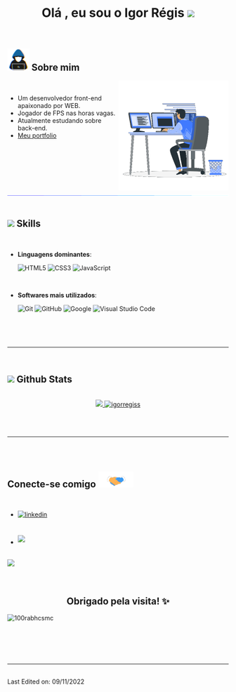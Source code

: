 
<h1 align="center"><b>Olá , eu sou o Igor Régis </b><img src="https://media.giphy.com/media/hvRJCLFzcasrR4ia7z/giphy.gif" width="35"></h1>


<br>



	
## <picture><img src = "https://raw.githubusercontent.com/igorregiss/assets/main/about_me.gif?token=GHSAT0AAAAAAB6PQDXVUFQMQRKIJK3R64A2Y7FUT7A" width = 50px></picture> **Sobre mim**

<picture> <img align="right" src="https://raw.githubusercontent.com/igorregiss/assets/main/Right_Side.gif?token=GHSAT0AAAAAAB6PQDXUDSS4MJKNWHVM73RKY7FUUTA" width = 250px></picture>
</center>
<br>

- Um desenvolvedor front-end apaixonado por WEB.
- Jogador de FPS nas horas vagas.
- Atualmente estudando sobre back-end.
- [Meu portfolio](https://www.igorregis.tech)
<br><br>

<img src="https://raw.githubusercontent.com/igorregiss/assets/main/115834477-dbab4500-a447-11eb-908a-139a6edaec5c.gif?token=GHSAT0AAAAAAB6PQDXV2R2NIJKT5735S3TWY7FUVGQ"><br><br>

## <img src="https://media2.giphy.com/media/QssGEmpkyEOhBCb7e1/giphy.gif?cid=ecf05e47a0n3gi1bfqntqmob8g9aid1oyj2wr3ds3mg700bl&rid=giphy.gif" width ="25"><b> Skills</b>
<br>

<p align="center">
    
- **Linguagens dominantes**:

   ![HTML5](https://img.shields.io/badge/HTML5%20-%23E34F26.svg?style=for-the-badge&logo=html5&logoColor=white)
   ![CSS3](https://img.shields.io/badge/CSS%20-%231572B6.svg?style=for-the-badge&logo=css3&logoColor=white)
   ![JavaScript](https://img.shields.io/badge/JavaScript%20-%23F7DF1E.svg?style=for-the-badge&logo=javascript&logoColor=black)

<br>

- **Softwares mais utilizados**:

    ![Git](https://img.shields.io/badge/git-%23F05033.svg?style=for-the-badge&logo=git&logoColor=white)
    ![GitHub](https://img.shields.io/badge/github-%23121011.svg?style=for-the-badge&logo=github&logoColor=white)
    ![Google](https://img.shields.io/badge/google-%234285F4.svg?style=for-the-badge&logo=google&logoColor=white)
    ![Visual Studio Code](https://img.shields.io/badge/Visual%20Studio%20Code-0078d7.svg?style=for-the-badge&logo=visual-studio-code&logoColor=white)

<br>
<br>
<br>

-----

<br>


## <img src="https://media.giphy.com/media/iY8CRBdQXODJSCERIr/giphy.gif" width="35"><b> Github Stats </b>
<br>

<div align="center">

<a href="https://github.com/igorregiss/">
  <img src="https://github-readme-stats.vercel.app/api?username=igorregiss&include_all_commits=true&count_private=true&show_icons=true&line_height=20&title_color=7A7ADB&icon_color=2234AE&text_color=D3D3D3&bg_color=0,000000,130F40" width="450"/>
  <img src="https://github-readme-stats.vercel.app/api/top-langs?username=igorregiss&show_icons=true&locale=en&layout=compact&line_height=20&title_color=7A7ADB&icon_color=2234AE&text_color=D3D3D3&bg_color=0,000000,130F40" width="375"  alt="igorregiss"/>

</a>
</div>

<br>
<br>
<br>

-----

<br>
<br>

## <b> Conecte-se comigo </b><img src="https://raw.githubusercontent.com/igorregiss/assets/main/handshake.gif?token=GHSAT0AAAAAAB6PQDXUSMGISVNLJCHWIVLKY7FUVWA" width ="80">
<br>
<div align='left'>

<ul>

<li>
<a href="https://www.linkedin.com/in/igor-regis-979939237/" target="_blank">
<img src="https://img.shields.io/badge/linkedin:  igorregiss-%2300acee.svg?color=405DE6&style=for-the-badge&logo=linkedin&logoColor=white" alt=linkedin style="margin-bottom: 5px;"/>
</a>
</li>

<br>

<br>

<li>
<a href="igorregis8@gmail.com" target="_blank">
<img src="https://img.shields.io/badge/gmail:  igorregis8@gmail.com-%23EA4335.svg?style=for-the-badge&logo=gmail&logoColor=white" t=mail style="margin-bottom: 5px;" />
</a>
</li>
	
</ul>
</div>

<br>
<img src="https://user-images.githubusercontent.com/73097560/115834477-dbab4500-a447-11eb-908a-139a6edaec5c.gif">
<br>
<br>
<br>

<div align='center'>

## <b>Obrigado pela visita! ✨</b>
<p align="left"> <img src="https://komarev.com/ghpvc/?username=igorregiss&label=Profile%20views&color=0e75b6&style=flat" alt="100rabhcsmc" /> </p>
</div>
<br>
<br>
<br>
<br>

---

<br>
Last Edited on: 09/11/2022
